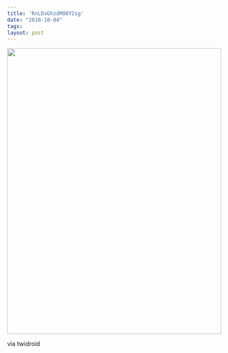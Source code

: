 ```yaml
---
title: 'RnLDvGhzdMO8Y2sg'
date: "2010-10-04"
tags: 
layout: post
---
```

<p><a href='http://blog.kopis.de/wp-content/uploads/2010/10/image.jpeg.scaled1000.jpg'><img src="http://blog.kopis.de/wp-content/uploads/2010/10/image.jpeg.scaled1000-225x300.jpg" width="500" height="667"/></a>
</p>

<div class="posterous_quote_citation">via twidroid</div>
